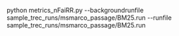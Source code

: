  python metrics_nFaiRR.py --backgroundrunfile sample_trec_runs/msmarco_passage/BM25.run --runfile sample_trec_runs/msmarco_passage/BM25.run 

